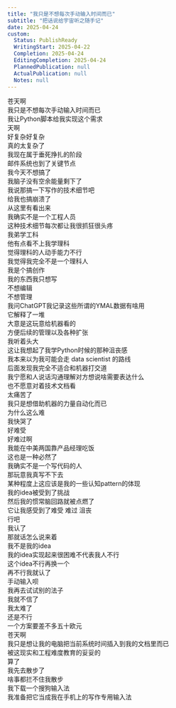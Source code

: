 ```yaml
---    
title: "我只是不想每次手动输入时间而已"    
subtitle: "把话说给宇宙听之随手记"    
date: 2025-04-24    
custom:    
  Status: PublishReady    
  WritingStart: 2025-04-22    
  Completion: 2025-04-24    
  EditingCompletion: 2025-04-24    
  PlannedPublication: null    
  ActualPublication: null    
  Notes: null    
---        
```

苍天啊      
我只是不想每次手动输入时间而已        
我让Python脚本给我实现这个需求      
天啊      
好复杂好复杂        
真的太复杂了      
我现在属于垂死挣扎的阶段        
邮件系统也到了关键节点      
我今天不想搞了      
我脑子没有空余能量剩下了      
我说那搞一下写作的技术细节吧      
给我也搞崩溃了        
从这里有看出来      
我确实不是一个工程人员      
这种技术细节每次都让我很抓狂很头疼        
我弟学工科      
他有点看不上我学理科      
觉得理科的人动手能力不行      
我觉得我完全不是一个理科人      
我是个搞创作      
我的东西我只想写      
不想编辑      
不想管理        
我问ChatGPT我记录这些所谓的YMAL数据有啥用      
它解释了一堆      
大意是这玩意给机器看的      
方便后续的管理以及各种扩张      
我听着头大        
这让我想起了我学Python时候的那种沮丧感      
我本来以为我可能会走 data scientist 的路线      
后面发现我完全不适合和机器打交道      
我宁愿和人说话沟通理解对方想说啥需要表达什么      
也不愿意对着技术文档看      
太痛苦了        
我只是想借助机器的力量自动化而已      
为什么这么难      
我快哭了      
好难受      
好难过啊        
我能在中美两国靠产品经理吃饭      
这也是一种必然了      
我确实不是一个写代码的人      
那玩意我真写不下去        
某种程度上这应该是我的一些认知pattern的体现      
我的idea被受到了挑战      
然后我的惯常脑回路就被点燃了      
它让我感受到了难受 难过 沮丧         
行吧      
我认了      
那就话怎么说来着      
我不是我的idea      
我的idea实现起来很困难不代表我人不行      
这个idea不行再换一个      
再不行我就认了      
手动输入呗        
我再去试试别的法子      
我就不信了        
我太难了      
还是不行      
一个方案要差不多五十欧元      
苍天啊      
我只是想让我的电脑把当前系统时间插入到我的文档里而已      
被这现实和工程难度教育的妥妥的        
算了      
我先去散步了      
啥事都拦不住我散步        
我下载一个搜狗输入法      
我准备把它当成我在手机上的写作专用输入法        
    